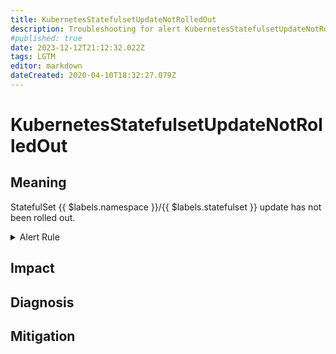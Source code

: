 ```yaml
---
title: KubernetesStatefulsetUpdateNotRolledOut
description: Troubleshooting for alert KubernetesStatefulsetUpdateNotRolledOut
#published: true
date: 2023-12-12T21:12:32.022Z
tags: LGTM
editor: markdown
dateCreated: 2020-04-10T18:32:27.079Z
---
```


# KubernetesStatefulsetUpdateNotRolledOut

## Meaning
[//]: # "Short paragraph that explains what the alert means"
StatefulSet {{ $labels.namespace }}/{{ $labels.statefulset }} update has not been rolled out.

<details>
  <summary>Alert Rule</summary>

  ```yaml
alert: KubernetesStatefulsetUpdateNotRolledOut
expr: max without (revision) (kube_statefulset_status_current_revision unless kube_statefulset_status_update_revision) * (kube_statefulset_replicas != kube_statefulset_status_replicas_updated)
for: 10m
labels:
    severity: warning
annotations:
    summary: Kubernetes StatefulSet update not rolled out ({{ $labels.namespace }}/{{ $labels.statefulset }})
    description: |-
        StatefulSet {{ $labels.namespace }}/{{ $labels.statefulset }} update has not been rolled out.
          VALUE = {{ $value }}
          LABELS = {{ $labels }}
    runbook: https://github.com/srerun/prometheus-alerts/content/runbooks/KubernetesStatefulsetUpdateNotRolledOut

  ```
</details>


## Impact
[//]: # "What could / will happen if the alert is not addressed"



## Diagnosis
[//]: # "Steps to take to identify the cause of the problem"



## Mitigation
[//]: # "The steps necessary to resolve the alert"
